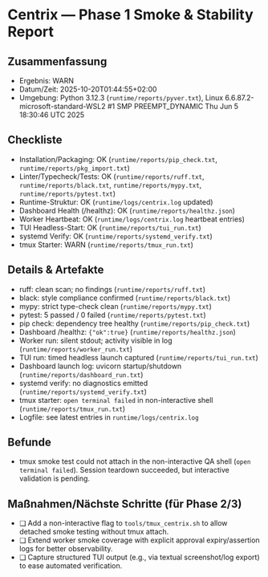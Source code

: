 # Centrix — Phase 1 Smoke & Stability Report

## Zusammenfassung
- Ergebnis: WARN
- Datum/Zeit: 2025-10-20T01:44:55+02:00
- Umgebung: Python 3.12.3 (`runtime/reports/pyver.txt`), Linux 6.6.87.2-microsoft-standard-WSL2 #1 SMP PREEMPT_DYNAMIC Thu Jun  5 18:30:46 UTC 2025

## Checkliste
- Installation/Packaging: OK (`runtime/reports/pip_check.txt`, `runtime/reports/pkg_import.txt`)
- Linter/Typecheck/Tests: OK (`runtime/reports/ruff.txt`, `runtime/reports/black.txt`, `runtime/reports/mypy.txt`, `runtime/reports/pytest.txt`)
- Runtime-Struktur: OK (`runtime/logs/centrix.log` updated)
- Dashboard Health (/healthz): OK (`runtime/reports/healthz.json`)
- Worker Heartbeat: OK (`runtime/logs/centrix.log` heartbeat entries)
- TUI Headless-Start: OK (`runtime/reports/tui_run.txt`)
- systemd Verify: OK (`runtime/reports/systemd_verify.txt`)
- tmux Starter: WARN (`runtime/reports/tmux_run.txt`)

## Details & Artefakte
- ruff: clean scan; no findings (`runtime/reports/ruff.txt`)
- black: style compliance confirmed (`runtime/reports/black.txt`)
- mypy: strict type-check clean (`runtime/reports/mypy.txt`)
- pytest: 5 passed / 0 failed (`runtime/reports/pytest.txt`)
- pip check: dependency tree healthy (`runtime/reports/pip_check.txt`)
- Dashboard /healthz: `{"ok":true}` (`runtime/reports/healthz.json`)
- Worker run: silent stdout; activity visible in log (`runtime/reports/worker_run.txt`)
- TUI run: timed headless launch captured (`runtime/reports/tui_run.txt`)
- Dashboard launch log: uvicorn startup/shutdown (`runtime/reports/dashboard_run.txt`)
- systemd verify: no diagnostics emitted (`runtime/reports/systemd_verify.txt`)
- tmux starter: `open terminal failed` in non-interactive shell (`runtime/reports/tmux_run.txt`)
- Logfile: see latest entries in `runtime/logs/centrix.log`

## Befunde
- tmux smoke test could not attach in the non-interactive QA shell (`open terminal failed`). Session teardown succeeded, but interactive validation is pending.

## Maßnahmen/Nächste Schritte (für Phase 2/3)
- ❑ Add a non-interactive flag to `tools/tmux_centrix.sh` to allow detached smoke testing without tmux attach.
- ❑ Extend worker smoke coverage with explicit approval expiry/assertion logs for better observability.
- ❑ Capture structured TUI output (e.g., via textual screenshot/log export) to ease automated verification.
